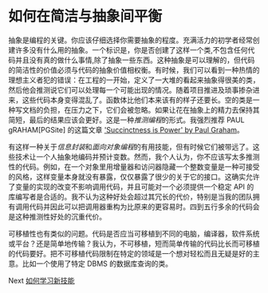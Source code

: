 # 如何在简洁与抽象间平衡
[//]: # (Version:1.0.0)
抽象是编程的关键。你应该仔细选择你需要抽象的程度。充满活力的初学者经常创建许多没有什么用的抽象。一个标识是，你是否创建了这样一个类,不包含任何代码并且没有真的做什么事情,除了抽象一些东西。这种抽象是可以理解的，但代码的简洁性的价值必须与代码的抽象价值相权衡。有时候，我们可以看到一种热情的理想主义者犯的错误：在工程的一开始，定义了一大堆的看起来抽象得很美的类，然后他会推测说它们可以处理每一个可能出现的情况。随着项目推进及琐事掺杂进来，这些代码本身变得混乱了。函数体比他们本来该有的样子还要长。空的类是一种写文档的负担，在压力之下，它们会被忽略。如果让花在抽象上的精力去保持其简短，最后的结果应该会更好。这是一种*推测编程*的形式。我强烈推荐 PAUL gRAHAM[PGSite] 的这篇文章 ['Succinctness is Power' by Paul Graham](http://www.paulgraham.com/power.html)。

有这样一种关于*信息封装*和*面向对象编程*的有用技能，但有时候它们被带远了。这些技术让一个人抽象地编码并预计变数。然而，我个人认为，你不应该写太多推测性的代码。例如，在一个对象里用增量器和访问器隐藏一个整数变量是一种可接受的风格，这样变量本身就没有暴露，仅仅暴露了很少的关于它的接口。这确实允许了变量的实现的改变不影响调用代码，并且可能对一个必须提供一个稳定 API 的库编写者是合适的。我不认为这种好处会超过其冗长的代价，特别是当我的团队拥有调用代码并因此可以把调用器重构为比原来的更容易时。四到五行多余的代码会是这种推测性好处的沉重代价。

可移植性也有类似的问题。代码是否应当可移植到不同的电脑，编译器，软件系统或平台？还是简单地传输？我认为，不可移植，短而简单传输的代码比长而可移植的代码要好。把不可移植代码限制在特定的领域是一个想对轻松而且无疑是好的主意。比如一个使用了特定 DBMS 的数据库查询的类。

Next [如何学习新技能](06-How%20to%20Learn%20New%20Skills.md)
